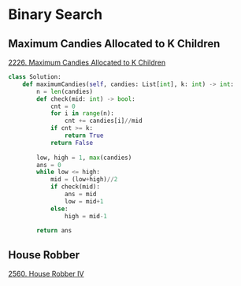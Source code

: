 # Binary Search

## Maximum Candies Allocated to K Children

[2226. Maximum Candies Allocated to K Children](https://leetcode.com/problems/maximum-candies-allocated-to-k-children/description/)

```python
class Solution:
    def maximumCandies(self, candies: List[int], k: int) -> int:
        n = len(candies)
        def check(mid: int) -> bool:
            cnt = 0
            for i in range(n):
                cnt += candies[i]//mid
            if cnt >= k:
                return True
            return False
        
        low, high = 1, max(candies)
        ans = 0
        while low <= high:
            mid = (low+high)//2
            if check(mid):
                ans = mid
                low = mid+1
            else:
                high = mid-1

        return ans
```

## House Robber

[2560. House Robber IV](https://leetcode.com/problems/house-robber-iv/description/)

```python

```
